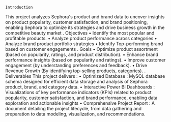 	Introduction
 This project analyzes Sephora's product and brand data to uncover insights on product popularity, customer satisfaction, and brand positioning, enabling Sephora to optimize its strategies and drive business growth in the competitive beauty market
. Objectives
•	Identify the most popular and profitable products.
•	Analyze product performance across categories
•	Analyze brand product portfolio strategies
•	Identify Top-performing brand based on customer engagements 
. Goals
•	Optimize product assortment (based on popularity, ratings, and product distribution). 
•	Enhance brand performance insights (based on popularity and ratings). 
•	Improve customer engagement (by understanding preferences and feedback).
•	Drive Revenue Growth (By identifying top-selling products, categories).
. Deliverables
This project delivers : 
•	Optimized Database : MySQL database schema designed for efficient data storage and analysis of Sephora product, brand, and category data. 
•	Interactive Power BI Dashboards : Visualizations of key performance indicators (KPIs) related to product popularity, customer satisfaction, and brand performance, enabling data exploration and actionable insights
•	Comprehensive Project Report : A document detailing the project lifecycle, from data gathering and preparation to data modeling, visualization, and recommendations. 
